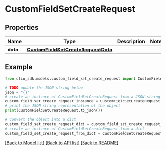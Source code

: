 # CustomFieldSetCreateRequest


## Properties

Name | Type | Description | Notes
------------ | ------------- | ------------- | -------------
**data** | [**CustomFieldSetCreateRequestData**](CustomFieldSetCreateRequestData.md) |  | 

## Example

```python
from clio_sdk.models.custom_field_set_create_request import CustomFieldSetCreateRequest

# TODO update the JSON string below
json = "{}"
# create an instance of CustomFieldSetCreateRequest from a JSON string
custom_field_set_create_request_instance = CustomFieldSetCreateRequest.from_json(json)
# print the JSON string representation of the object
print(CustomFieldSetCreateRequest.to_json())

# convert the object into a dict
custom_field_set_create_request_dict = custom_field_set_create_request_instance.to_dict()
# create an instance of CustomFieldSetCreateRequest from a dict
custom_field_set_create_request_from_dict = CustomFieldSetCreateRequest.from_dict(custom_field_set_create_request_dict)
```
[[Back to Model list]](../README.md#documentation-for-models) [[Back to API list]](../README.md#documentation-for-api-endpoints) [[Back to README]](../README.md)



